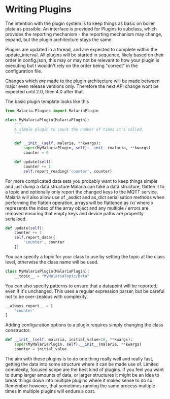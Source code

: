 # Writing Plugins

The intention with the plugin system is to keep things as basic on boiler plate as possible. An interface
is provided for Plugins to subclass, which provides the reporting mechanism - the reporting mechanism may
change, expand, but the plugin architecture stays the same.

Plugins are updated in a thread, and are expected to complete within the update_interval. All plugins will
be started in sequence, likely based on their order in config.json, this may or may not be relevant to how
your plugin is executing but I wouldn't rely on the order being "correct" in the configuration file.

Changes which _are_ made to the plugin architecture will be made between major even release versions only.
Therefore the next API change wont be expected until 2.0, then 4.0 after that.

The basic plugin template looks like this
```python
from Malaria.Plugins import MalariaPlugin

class MyMalariaPlugin(MalariaPlugin):
    """
    A simple plugin to count the number of times it's called.
    """

    def __init__(self, malaria, **kwargs):
        super(MyMalariaPlugin, self).__init__(malaria, **kwargs)
        counter = 0

    def update(self):
        counter += 1
        self.report_reading('counter', counter)
```


For more complicated data sets you probably want to keep things simple and just dump a data structure
Malaria can take a data structure, flatten it to a topic and optionally only report the changed keys to
the MQTT service. Malaria will also allow use of _asdict and as_dict serialisation methods when performing
the flatten operation, arrays will be flattened as /x/ where x represents the index of the array object
and any multiple / errors are removed ensuring that empty keys and device paths are propertly serialised.

```python
def update(self):
    counter += 1
    self.report_data({
        'counter', counter
    })
```

You can specify a topic for your class to use by setting the topic at the class level, otherwise the class name
will be used.
```python
class MyMalariaPlugin(MalariaPlugin):
    __topic__ = "MyMalariaTopic/Data"
```

You can also specify patterns to ensure that a datapoint will be reported, even if it's unchanged. This uses
a regular expression parser, but be careful not to be over-zealous with complexity.
```python
__always_report__ = [
    'counter'
]
```

Adding configuration options to a plugin requires simply changing the class constructor.
```python
def __init__(self, malaria, initial_value=10, **kwargs):
    super(MyMalariaPlugin, self).__init__(malaria, **kwargs)
    counter = initial_value
```

The aim with these plugins is to do one thing really well and really fast, getting the data into some
structure where it can be made use of. Limited complexity, focused scope are the best kind of plugins.
If you feel you want to dump larger amounts of data, or larger structures it might be an idea to
break things down into multiple plugins where it makes sense to do so. Remember however, that sometimes
running the same process multiple times in multiple plugins will endure a cost.
